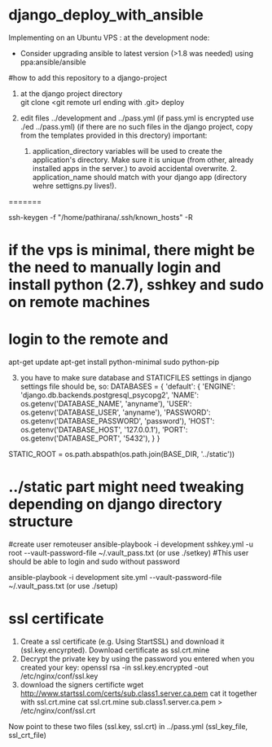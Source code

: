 # django_deploy_with_ansible
Implementing on an Ubuntu VPS
: at the development node:
 -  Consider upgrading ansible to latest version (>1.8 was needed) using ppa:ansible/ansible 

#how to add this repository to a django-project
1. at the django project directory  
 git clone  <git remote url ending with .git> deploy

2. edit files ../development and ../pass.yml (if pass.yml is encrypted use ./ed ../pass.yml)
(if there are no such files in the django project, copy from the templates provided in this drectory)
 important: 
	1. application_directory variables will be used to create the application's directory. Make sure it is unique (from other, already installed apps in the server.) to avoid accidental overwrite. 
        2. application_name should match with your django app (directory wehre settigns.py lives!). 

=======

ssh-keygen -f "/home/pathirana/.ssh/known_hosts" -R  <host> 

# if the vps is minimal, there might be the need to manually login and install python (2.7), sshkey and sudo on remote machines
# login to the remote and 
apt-get update
apt-get install python-minimal sudo python-pip

3.  you have to make sure database and STATICFILES settings in django settings file should be, so:
    DATABASES = {
        'default': {
            'ENGINE': 'django.db.backends.postgresql_psycopg2',
            'NAME': os.getenv('DATABASE_NAME', 'anyname'),
            'USER': os.getenv('DATABASE_USER', 'anyname'),
            'PASSWORD': os.getenv('DATABASE_PASSWORD', 'password'),
            'HOST': os.getenv('DATABASE_HOST', '127.0.0.1'),
            'PORT': os.getenv('DATABASE_PORT', '5432'),
        }
    }    

   STATIC_ROOT = os.path.abspath(os.path.join(BASE_DIR, '../static'))
   # ../static part might need tweaking depending on django directory structure



#create user remoteuser
ansible-playbook -i development sshkey.yml -u root  --vault-password-file ~/.vault_pass.txt
(or use ./setkey)
#This user should be able to login and sudo without password

ansible-playbook -i development  site.yml --vault-password-file ~/.vault_pass.txt 
(or use ./setup)

# ssl certificate
1. Create a ssl certificate (e.g. Using StartSSL) and download it (ssl.key.encyrpted). Download certificate as ssl.crt.mine
2. Decrypt the private key by using the password you entered when you created your key:
openssl rsa -in ssl.key.encrypted -out /etc/nginx/conf/ssl.key
3. download the signers certificte
wget http://www.startssl.com/certs/sub.class1.server.ca.pem
cat it together with ssl.crt.mine
cat ssl.crt.mine sub.class1.server.ca.pem > /etc/nginx/conf/ssl.crt 

Now point to these two files (ssl.key, ssl.crt) in ../pass.yml (ssl_key_file, ssl_crt_file)
